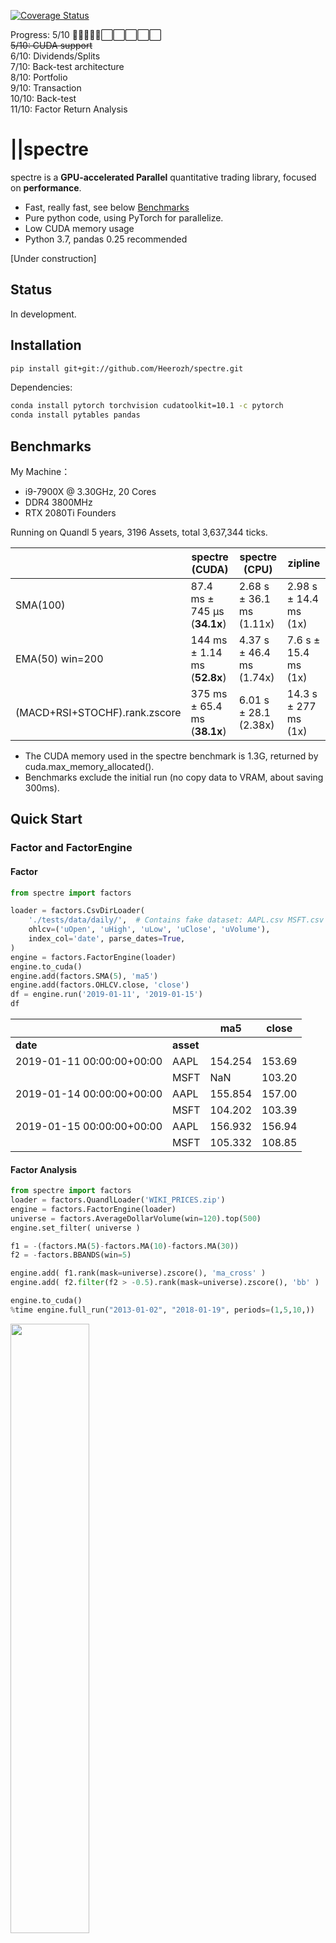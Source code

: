 [![Coverage Status](https://coveralls.io/repos/github/Heerozh/spectre/badge.svg?branch=master)](https://coveralls.io/github/Heerozh/spectre?branch=master)

Progress: 5/10  🔳🔳🔳🔳🔳⬜⬜⬜⬜⬜\
~~5/10: CUDA support~~\
6/10: Dividends/Splits\
7/10: Back-test architecture\
8/10: Portfolio\
9/10: Transaction\
10/10: Back-test\
11/10: Factor Return Analysis

# ||spectre

spectre is a **GPU-accelerated Parallel** quantitative trading library, focused on **performance**.

  * Fast, really fast, see below [Benchmarks](#benchmarks)
  * Pure python code, using PyTorch for parallelize. 
  * Low CUDA memory usage
  * Python 3.7, pandas 0.25 recommended

[Under construction]

## Status

In development.

## Installation

```bash
pip install git+git://github.com/Heerozh/spectre.git

```

Dependencies: 

```bash
conda install pytorch torchvision cudatoolkit=10.1 -c pytorch
conda install pytables pandas
```

## Benchmarks

My Machine：
- i9-7900X @ 3.30GHz, 20 Cores
- DDR4 3800MHz
- RTX 2080Ti Founders

Running on Quandl 5 years, 3196 Assets, total 3,637,344 ticks.

|                |       spectre (CUDA)         |       spectre (CPU)        |       zipline         |
|----------------|------------------------------|----------------------------|-----------------------|
|SMA(100)        | 87.4 ms ± 745 µs (**34.1x**) | 2.68 s ± 36.1 ms (1.11x)   | 2.98 s ± 14.4 ms (1x) |
|EMA(50) win=200 | 144 ms ± 1.14 ms (**52.8x**) | 4.37 s ± 46.4 ms (1.74x)   | 7.6 s ± 15.4 ms (1x) |
|(MACD+RSI+STOCHF).rank.zscore | 375 ms ± 65.4 ms (**38.1x**) | 6.01 s ± 28.1 (2.38x)   | 14.3 s ± 277 ms (1x) |


* The CUDA memory used in the spectre benchmark is 1.3G, returned by cuda.max_memory_allocated().
* Benchmarks exclude the initial run (no copy data to VRAM, about saving 300ms).




## Quick Start

### Factor and FactorEngine

#### Factor
```python
from spectre import factors

loader = factors.CsvDirLoader(
    './tests/data/daily/',  # Contains fake dataset: AAPL.csv MSFT.csv
    ohlcv=('uOpen', 'uHigh', 'uLow', 'uClose', 'uVolume'),
    index_col='date', parse_dates=True,
)
engine = factors.FactorEngine(loader)
engine.to_cuda()
engine.add(factors.SMA(5), 'ma5')
engine.add(factors.OHLCV.close, 'close')
df = engine.run('2019-01-11', '2019-01-15')
df
```


|                         |         |        ma5|	 close|
|-------------------------|---------|-----------|---------|
|**date**                 |**asset**|           |	      |
|2019-01-11 00:00:00+00:00|     AAPL|    154.254|	153.69|
|                         |     MSFT|        NaN|	103.20|
|2019-01-14 00:00:00+00:00|     AAPL|    155.854|	157.00|
|                         |     MSFT|    104.202|	103.39|
|2019-01-15 00:00:00+00:00|     AAPL|    156.932|	156.94|
|                         |     MSFT|    105.332|	108.85|

#### Factor Analysis

```python
from spectre import factors
loader = factors.QuandlLoader('WIKI_PRICES.zip')
engine = factors.FactorEngine(loader)
universe = factors.AverageDollarVolume(win=120).top(500)
engine.set_filter( universe )

f1 = -(factors.MA(5)-factors.MA(10)-factors.MA(30))
f2 = -factors.BBANDS(win=5)

engine.add( f1.rank(mask=universe).zscore(), 'ma_cross' )
engine.add( f2.filter(f2 > -0.5).rank(mask=universe).zscore(), 'bb' )

engine.to_cuda()
%time engine.full_run("2013-01-02", "2018-01-19", periods=(1,5,10,)) 
```

<img src="https://github.com/Heerozh/spectre/raw/media/full_run.png" width="50%" height="50%">


###  Portfolio and Backtesting

[Under construction]



## API

### Note

#### Differences with zipline:
* spectre's `QuandlLoader` using float32 datatype for GPU performance.
* For performance, spectre's arranges the data to be flattened by ticks without time 
  information so may be differences such as `Return(win=10)` may actually be more than 10 days/time.
* When encounter NaN, spectre returns NaN, zipline uses `nan*` so still give you a number.
* If an asset has no data on the day, spectre will filter it out, no matter what value you return.


#### Differences with common chart:
* The data is re-adjusted every day, so the factor you got, like the MA, will be different 
    from the stock chart software which only adjusted according to last day. 
    If you want adjusted by last day, use like 'AdjustedDataFactor(OHLCV.close)' as input data. 


### Factor lists

```python
# All technical factors passed comparison test with TA-Lib
Returns(inputs=[OHLCV.close])
LogReturns(inputs=[OHLCV.close])
SimpleMovingAverage = MA = SMA(win=5, inputs=[OHLCV.close])
VWAP(inputs=[OHLCV.close, OHLCV.volume])
ExponentialWeightedMovingAverage = EMA(win=5, inputs=[OHLCV.close])
AverageDollarVolume(win=5, inputs=[OHLCV.close, OHLCV.volume])
AnnualizedVolatility(win=20, inputs=[Returns(win=2), 252])
NormalizedBollingerBands = BBANDS(win=20, inputs=[OHLCV.close, 2])
MovingAverageConvergenceDivergenceSignal = MACD(12, 26, 9, inputs=[OHLCV.close])
TrueRange = TRANGE(inputs=[OHLCV.high, OHLCV.low, OHLCV.close])
RSI(win=14, inputs=[OHLCV.close])
FastStochasticOscillator = STOCHF(win=14, inputs=[OHLCV.high, OHLCV.low, OHLCV.close])

StandardDeviation = STDDEV(win=5, inputs=[OHLCV.close])
RollingHigh = MAX(win=5, inputs=[OHLCV.close])
RollingLow = MIN(win=5, inputs=[OHLCV.close])
```

### Factors Common Methods

```python
# Standardization
new_factor = factor.rank()
new_factor = factor.demean(groupby=dict)
new_factor = factor.zscore()

# Quick computation
new_factor = factor1 + factor1

# To filter (Comparison operator):
new_filter = factor1 < factor2
# Rank filter
new_filter = factor.top(n)
new_filter = factor.bottom(n)
```

## How to write your own factor

Inherit from `CustomFactor`, write `compute` function.

You have to use `torch.Tensor` to write parallel code yourself.

If you can't, here is a simple way:

### Using Pandas Series
```python
class YourFactor(CustomFactor):

    def compute(self, data: torch.Tensor) -> torch.Tensor:
        # convert to pd.Series data
        pd_series = self._revert_to_series(data)
        # ...
        # convert back to grouped tensor
        return self._regroup(pd_series)
```
This method is completely non-parallel and inefficient, but easy to write.

# Copyright 
Copyright (C) 2019-2020, by Zhang Jianhao (heeroz@gmail.com), All rights reserved.

------------
> *A spectre is haunting Market — the spectre of capitalism.*
